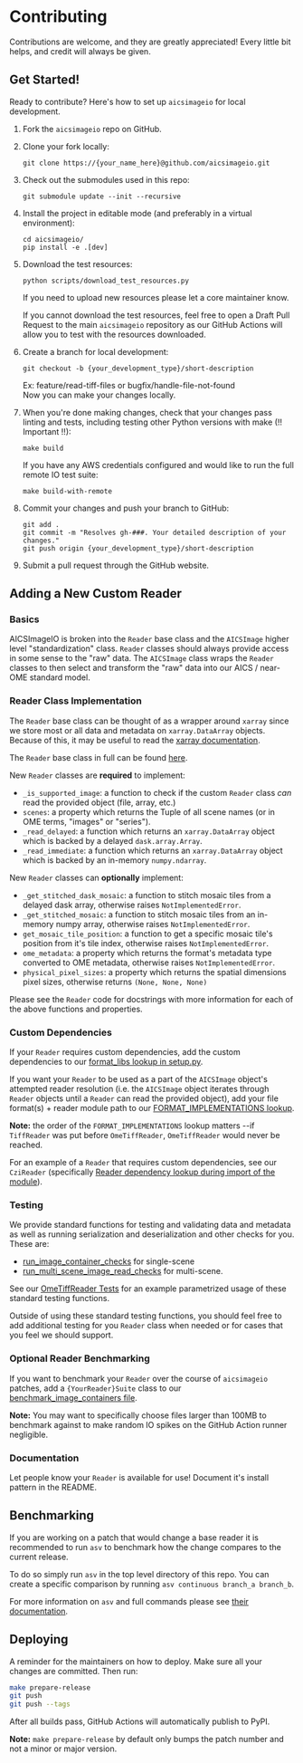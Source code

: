 # Contributing

Contributions are welcome, and they are greatly appreciated! Every little bit
helps, and credit will always be given.

## Get Started!

Ready to contribute? Here's how to set up `aicsimageio` for local development.

1.  Fork the `aicsimageio` repo on GitHub.

2.  Clone your fork locally:

        git clone https://{your_name_here}@github.com/aicsimageio.git

3.  Check out the submodules used in this repo:

        git submodule update --init --recursive

4.  Install the project in editable mode (and preferably in a virtual environment):

        cd aicsimageio/
        pip install -e .[dev]

5.  Download the test resources:

        python scripts/download_test_resources.py

    If you need to upload new resources please let a core maintainer know.

    If you cannot download the test resources, feel free to open a Draft Pull Request
    to the main `aicsimageio` repository as our GitHub Actions will allow you to test
    with the resources downloaded.

6.  Create a branch for local development:

        git checkout -b {your_development_type}/short-description

    Ex: feature/read-tiff-files or bugfix/handle-file-not-found<br>
    Now you can make your changes locally.

7.  When you're done making changes, check that your changes pass linting and
    tests, including testing other Python versions with make (!! Important !!):

        make build

    If you have any AWS credentials configured and would like to run the full
    remote IO test suite:

        make build-with-remote

8.  Commit your changes and push your branch to GitHub:

        git add .
        git commit -m "Resolves gh-###. Your detailed description of your changes."
        git push origin {your_development_type}/short-description

9.  Submit a pull request through the GitHub website.

## Adding a New Custom Reader

### Basics

AICSImageIO is broken into the `Reader` base class and the `AICSImage` higher
level "standardization" class. `Reader` classes should always provide
access in some sense to the "raw" data. The `AICSImage` class wraps the
`Reader` classes to then select and transform the "raw" data into our
AICS / near-OME standard model.

### Reader Class Implementation

The `Reader` base class can be thought of as a wrapper around
`xarray` since we store most or all data and metadata on
`xarray.DataArray` objects.
Because of this, it may be useful to read the
[xarray documentation](http://xarray.pydata.org/en/stable/).

The `Reader` base class in full can be found
[here](https://github.com/AllenCellModeling/aicsimageio/blob/main/aicsimageio/readers/reader.py).

New `Reader` classes are **required** to implement:

-   `_is_supported_image`: a function to check if the custom `Reader` class
    _can_ read the provided object (file, array, etc.)
-   `scenes`: a property which returns the Tuple of all scene names
    (or in OME terms, "images" or "series").
-   `_read_delayed`: a function which returns an `xarray.DataArray` object
    which is backed by a delayed `dask.array.Array`.
-   `_read_immediate`: a function which returns an `xarray.DataArray` object
    which is backed by an in-memory `numpy.ndarray`.

New `Reader` classes can **optionally** implement:

-   `_get_stitched_dask_mosaic`: a function to stitch mosaic tiles from a
    delayed dask array, otherwise raises `NotImplementedError`.
-   `_get_stitched_mosaic`: a function to stitch mosaic tiles from an
    in-memory numpy array, otherwise raises `NotImplementedError`.
-   `get_mosaic_tile_position`: a function to get a specific mosaic tile's position
    from it's tile index, otherwise raises `NotImplementedError`.
-   `ome_metadata`: a property which returns the format's metadata type converted to
    OME metadata, otherwise raises `NotImplementedError`.
-   `physical_pixel_sizes`: a property which returns the spatial dimensions pixel sizes,
    otherwise returns `(None, None, None)`

Please see the `Reader` code for docstrings with more information
for each of the above functions and properties.

### Custom Dependencies

If your `Reader` requires custom dependencies, add the custom dependencies
to our [format_libs lookup in setup.py](https://github.com/AllenCellModeling/aicsimageio/blob/main/setup.py#L26).

If you want your `Reader` to be used as a part of the `AICSImage`
object's attempted reader resolution (i.e. the `AICSImage` object iterates
through `Reader` objects until a `Reader` can read the provided object),
add your file format(s) + reader module path to our
[FORMAT_IMPLEMENTATIONS lookup](https://github.com/AllenCellModeling/aicsimageio/blob/main/aicsimageio/formats.py).

**Note:** the order of the `FORMAT_IMPLEMENTATIONS` lookup matters
--if `TiffReader` was put before `OmeTiffReader`,
`OmeTiffReader` would never be reached.

For an example of a `Reader` that requires custom dependencies, see our `CziReader` (specifically
[Reader dependency lookup during import of the module](https://github.com/AllenCellModeling/aicsimageio/blob/main/aicsimageio/readers/czi_reader.py#L24)).

### Testing

We provide standard functions for testing and validating data and metadata
as well as running serialization and deserialization and other checks for you.
These are:

-   [run_image_container_checks](https://github.com/AllenCellModeling/aicsimageio/blob/main/aicsimageio/tests/image_container_test_utils.py#L46)
    for single-scene
-   [run_multi_scene_image_read_checks](https://github.com/AllenCellModeling/aicsimageio/blob/main/aicsimageio/tests/image_container_test_utils.py#L179)
    for multi-scene.

See our [OmeTiffReader Tests](https://github.com/AllenCellModeling/aicsimageio/blob/main/aicsimageio/tests/readers/test_ome_tiff_reader.py)
for an example parametrized usage of these standard testing functions.

Outside of using these standard testing functions, you should feel free to
add additional testing for you `Reader` class when needed or
for cases that you feel we should support.

### Optional Reader Benchmarking

If you want to benchmark your `Reader` over the course of `aicsimageio` patches,
add a `{YourReader}Suite` class to our
[benchmark_image_containers file](https://github.com/AllenCellModeling/aicsimageio/blob/main/benchmarks/benchmark_image_containers.py#L167).

**Note:** You may want to specifically choose files larger than 100MB to
benchmark against to make random IO spikes on the GitHub Action runner negligible.

### Documentation

Let people know your `Reader` is available for use! Document it's install pattern
in the README.

## Benchmarking

If you are working on a patch that would change a base reader it is recommended
to run `asv` to benchmark how the change compares to the current release.

To do so simply run `asv` in the top level directory of this repo.
You can create a specific comparison by running `asv continuous branch_a branch_b`.

For more information on `asv` and full commands please see
[their documentation](https://asv.readthedocs.io/en/stable/).

## Deploying

A reminder for the maintainers on how to deploy.
Make sure all your changes are committed.
Then run:

```bash
make prepare-release
git push
git push --tags
```

After all builds pass, GitHub Actions will automatically publish to PyPI.

**Note:** `make prepare-release` by default only bumps the patch number and
not a minor or major version.
